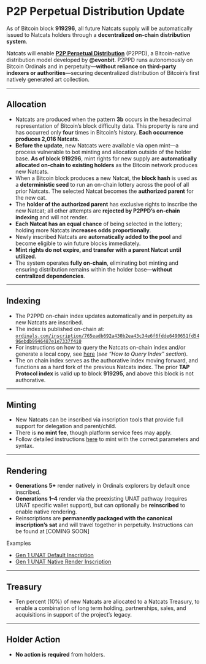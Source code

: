 # P2P Perpetual Distribution Update

As of Bitcoin block **919296**, all future Natcats supply will be automatically issued to Natcats holders through a **decentralized on-chain distribution system**.

Natcats will enable **[P2P Perpetual Distribution](https://github.com/evonbit/bitcoin-native-systems/blob/main/P2P%20Perpetual%20Distribution/01-p2p-perpetual-distribution.md)** (P2PPD), a Bitcoin-native distribution model developed by **@evonbit**. P2PPD runs autonomously on Bitcoin Ordinals and in perpetuity—**without reliance on third-party indexers or authorities**—securing decentralized distribution of Bitcoin’s first natively generated art collection.

---

## Allocation
- Natcats are produced when the pattern **3b** occurs in the hexadecimal representation of Bitcoin’s block difficulty data. This property is rare and has occurred only **four** times in Bitcoin’s history. **Each occurrence produces 2,016 Natcats.**
- **Before the update**, new Natcats were available via open mint—a process vulnerable to bot minting and allocation outside of the holder base. **As of block 919296**, mint rights for new supply are **automatically allocated on-chain to existing holders** as the Bitcoin network produces new Natcats.
- When a Bitcoin block produces a new Natcat, the **block hash** is used as a **deterministic seed** to run an on-chain lottery across the pool of all prior Natcats. The selected Natcat becomes the **authorized parent** for the new cat.
- The **holder of the authorized parent** has exclusive rights to inscribe the new Natcat; all other attempts are **rejected by P2PPD’s on-chain indexing** and will not render.
- **Each Natcat has an equal chance** of being selected in the lottery; holding more Natcats **increases odds proportionally**.
- Newly inscribed Natcats are **automatically added to the pool** and become eligible to win future blocks immediately.
- **Mint rights do not expire, and transfer with a parent Natcat until utilized.**
- The system operates **fully on-chain**, eliminating bot minting and ensuring distribution remains within the holder base—**without centralized dependencies**.

---

## Indexing
- The P2PPD on-chain index updates automatically and in perpetuity as new Natcats are inscribed.
- The index is published on-chain at:
  [`ordinals.com/inscription/765eadb692a430b2ea43c34e6f6fdde6490651fd5496ebdb9946487e1e7337f4i0`](https://ordinals.com/inscription/765eadb692a430b2ea43c34e6f6fdde6490651fd5496ebdb9946487e1e7337f4i0)  
- For instructions on how to query the Natcats on-chain index and/or generate a local copy, see [here](https://github.com/evonbit/bitcoin-native-systems/blob/main/P2P%20Perpetual%20Distribution/01-p2p-perpetual-distribution.md) (*see “How to Query Index” section*).  
- The on chain index serves as the authorative index moving forward, and functions as a hard fork of the previous Natcats index. The prior **TAP Protocol index** is valid up to block **919295**, and above this block is not authorative.

---

## Minting
- New Natcats can be inscribed via inscription tools that provide full support for delegation and parent/child. 
- There is **no mint fee**, though platform service fees may apply.  
- Follow detailed instructions [here](https://github.com/evonbit/bitcoin-native-systems/blob/main/P2P%20Perpetual%20Distribution/01-p2p-perpetual-distribution.md#minting-instructions) to mint with the correct parameters and syntax.  

---

## Rendering
- **Generations 5+** render natively in Ordinals explorers by default once inscribed.  
- **Generations 1–4** render via the preexisting UNAT pathway (requires UNAT specific wallet support), but can optionally be **reinscribed** to enable native rendering.  
- Reinscriptions are **permanently packaged with the canonical inscription’s sat** and will travel together in perpetuity. Instructions can be found at [COMING SOON] 
<!-- - See [How to Enable Gen 1–4 Native Rendering](https://github.com/evonbit/bitcoin-native-systems/blob/main/Natcats/04-how-to-enable-native-render-reinscription.md) for reinscription instructions.  --->

Examples  
- [Gen 1 UNAT Default Inscription](https://ordinals.com/inscription/5c26e644c0a93f02f964182fdab436378405d0f6639ca20134f747b160457e76i0)  
- [Gen 1 UNAT Native Render Inscription](https://ordinals.com/inscription/4d71c795bf62a1a458c5411b2b2ab0cb35209bb0ed7b5614a401ec781beadbbfi0)  

---

## Treasury
- Ten percent (10%) of new Natcats are allocated to a Natcats Treasury, to enable a combination of long term holding, partnerships, sales, and acquisitions in support of the project’s legacy.  

---

## Holder Action
- **No action is required** from holders.
